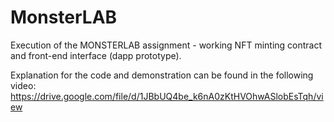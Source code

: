 # MonsterLAB
Execution of the MONSTERLAB assignment - working NFT minting contract and front-end interface (dapp prototype).

Explanation for the code and demonstration can be found in the following video: https://drive.google.com/file/d/1JBbUQ4be_k6nA0zKtHVOhwASlobEsTqh/view
